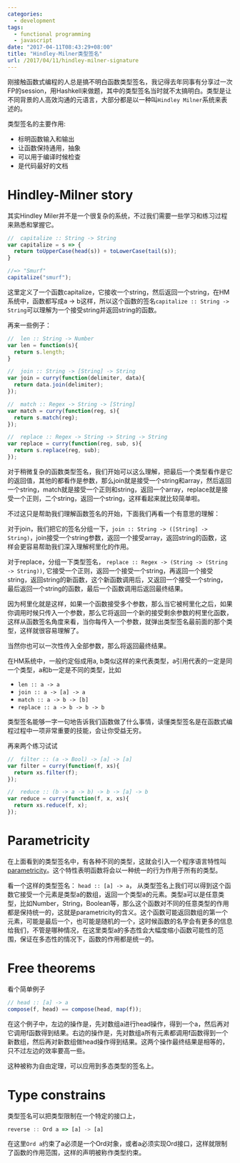 ```yaml
---
categories:
  - development
tags:
  - functional programming
  - javascript
date: "2017-04-11T08:43:29+08:00"
title: "Hindley-Milner类型签名"
url: /2017/04/11/hindley-milner-signature
---
```


刚接触函数式编程的人总是搞不明白函数类型签名，我记得去年同事有分享过一次FP的session，用Hashkell来做题，其中的类型签名当时就不太搞明白。类型是让不同背景的人高效沟通的元语言，大部分都是以一种叫`Hindley Milner`系统来表述的。

类型签名的主要作用:

* 标明函数输入和输出
* 让函数保持通用，抽象
* 可以用于编译时候检查
* 是代码最好的文档

# Hindley-Milner story
其实Hindley Miler并不是一个很复杂的系统，不过我们需要一些学习和练习过程来熟悉和掌握它。

```javascript
//  capitalize :: String -> String
var capitalize = s => {
  return toUpperCase(head(s)) + toLowerCase(tail(s));
}

//=> "Smurf"
capitalize("smurf");
```
这里定义了一个函数capitalize，它接收一个string，然后返回一个string，在HM系统中，函数都写成a -> b这样，所以这个函数的签名`capitalize :: String -> String`可以理解为一个接受string并返回string的函数。

再来一些例子：
```javascript
//  len :: String -> Number
var len = function(s){
  return s.length;
}

//  join :: String -> [String] -> String
var join = curry(function(delimiter, data){
  return data.join(delimiter);
});

//  match :: Regex -> String -> [String]
var match = curry(function(reg, s){
  return s.match(reg);
});

//  replace :: Regex -> String -> String -> String
var replace = curry(function(reg, sub, s){
  return s.replace(reg, sub);
});
```

对于稍微复杂的函数类型签名，我们开始可以这么理解，把最后一个类型看作是它的返回值，其他的都看作是参数，那么join就是接受一个string和array，然后返回一个string，match就是接受一个正则和string，返回一个array，replace就是接受一个正则，二个string，返回一个string，这样看起来就比较简单啦。

不过这只是帮助我们理解函数签名的开始，下面我们再看一个有意思的理解：

对于join，我们把它的签名分组一下，`join :: String -> ([String] -> String)`，join接受一个string参数，返回一个接受array，返回string的函数，这样会更容易帮助我们深入理解柯里化的作用。

对于replace，分组一下类型签名， `replace :: Regex -> (String -> (String -> String))`, 它接受一个正则，返回一个接受一个string，再返回一个接受string，返回string的新函数，这个新函数调用后，又返回一个接受一个string，最后返回一个string的函数，最后一个函数调用后返回最终结果。

因为柯里化就是这样，如果一个函数接受多个参数，那么当它被柯里化之后，如果你调用时候只传入一个参数，那么它将返回一个新的接受剩余参数的柯里化函数，这样从函数签名角度来看，当你每传入一个参数，就弹出类型签名最前面的那个类型，这样就很容易理解了。

当然你也可以一次性传入全部参数，那么将返回最终结果。

在HM系统中，一般约定俗成用a, b类似这样的来代表类型，a引用代表的一定是同一个类型，a和b一定是不同的类型，比如

* `len :: a -> a`
* `join :: a -> [a] -> a`
* `match :: a -> b -> [b]`
* `replace :: a -> b -> b -> b`

类型签名能够一字一句地告诉我们函数做了什么事情，读懂类型签名是在函数式编程过程中一项非常重要的技能，会让你受益无穷。

再来两个练习试试

```javascript
//  filter :: (a -> Bool) -> [a] -> [a]
var filter = curry(function(f, xs){
  return xs.filter(f);
});

//  reduce :: (b -> a -> b) -> b -> [a] -> b
var reduce = curry(function(f, x, xs){
  return xs.reduce(f, x);
});
```

# Parametricity

在上面看到的类型签名中，有各种不同的类型，这就会引入一个程序语言特性叫[parametricity](http://en.wikipedia.org/wiki/Parametricity)。这个特性表明函数将会以一种统一的行为作用于所有的类型。

看一个这样的类型签名： `head :: [a] -> a`， 从类型签名上我们可以得到这个函数它接受一个元素是类型a的数组，返回一个类型a的元素。类型a可以是任意类型，比如Number，String，Boolean等，那么这个函数对不同的任意类型的作用都是保持统一的，这就是parametricity的含义。这个函数可能返回数组的第一个元素，可能是最后一个，也可能是随机的一个，这时候函数的名字会有更多的信息给我们，不管是哪种情况，在这里类型a的多态性会大幅度缩小函数可能性的范围，保证在多态性的情况下，函数的作用都是统一的。

# Free theorems

看个简单例子
```javascript
// head :: [a] -> a
compose(f, head) == compose(head, map(f));
```
在这个例子中，左边的操作是，先对数组a进行head操作，得到一个a，然后再对它调用f函数得到结果。右边的操作是，先对数组a所有元素都调用f函数得到一个新数组，然后再对新数组做head操作得到结果。这两个操作最终结果是相等的，只不过左边的效率要高一些。

这种被称为自由定理，可以应用到多态类型的签名上。

# Type constrains

类型签名可以把类型限制在一个特定的接口上，

```javascript
reverse :: Ord a => [a] -> [a]
```
在这里`Ord a`约束了a必须是一个Ord对象，或者a必须实现Ord接口，这样就限制了函数的作用范围，这样的声明被称作类型约束。